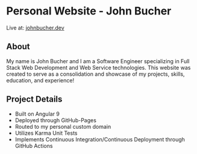 # Personal Website - John Bucher

Live at: [johnbucher.dev](https://johnbucher.dev)

## About
My name is John Bucher and I am a Software Engineer specializing in Full Stack Web Development and Web Service technologies. This website was created to serve as a consolidation and showcase of my projects, skills, education, and experience!

## Project Details
- Built on Angular 9  
- Deployed through GitHub-Pages  
- Routed to my personal custom domain
- Utilizes Karma Unit Tests
- Implements Continuous Integration/Continuous Deployment through GitHub Actions  

